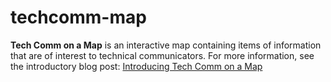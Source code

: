 techcomm-map
============

**Tech Comm on a Map** is an interactive map containing items of information
that are of interest to technical communicators. For more information, see
the introductory blog post:
[Introducing Tech Comm on a Map](http://ffeathers.wordpress.com/2014/05/07/introducing-tech-comm-on-a-map/)
